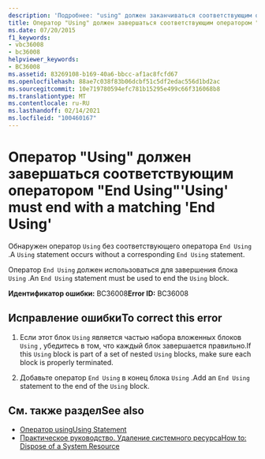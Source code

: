 ```yaml
---
description: 'Подробнее: "using" должен заканчиваться соответствующим оператором "End Using"'
title: Оператор "Using" должен завершаться соответствующим оператором "End Using"
ms.date: 07/20/2015
f1_keywords:
- vbc36008
- bc36008
helpviewer_keywords:
- BC36008
ms.assetid: 83269108-b169-40a6-bbcc-af1ac8fcfd67
ms.openlocfilehash: 88ae7c038f83b06dcbf51c5df2edac556d1bd2ac
ms.sourcegitcommit: 10e719780594efc781b15295e499c66f316068b8
ms.translationtype: MT
ms.contentlocale: ru-RU
ms.lasthandoff: 02/14/2021
ms.locfileid: "100460167"
---
```

# <a name="using-must-end-with-a-matching-end-using"></a><span data-ttu-id="f7fc9-103">Оператор "Using" должен завершаться соответствующим оператором "End Using"</span><span class="sxs-lookup"><span data-stu-id="f7fc9-103">'Using' must end with a matching 'End Using'</span></span>

<span data-ttu-id="f7fc9-104">Обнаружен оператор `Using` без соответствующего оператора `End Using` .</span><span class="sxs-lookup"><span data-stu-id="f7fc9-104">A `Using` statement occurs without a corresponding `End Using` statement.</span></span>  
  
 <span data-ttu-id="f7fc9-105">Оператор `End Using` должен использоваться для завершения блока `Using` .</span><span class="sxs-lookup"><span data-stu-id="f7fc9-105">An `End Using` statement must be used to end the `Using` block.</span></span>  
  
 <span data-ttu-id="f7fc9-106">**Идентификатор ошибки:** BC36008</span><span class="sxs-lookup"><span data-stu-id="f7fc9-106">**Error ID:** BC36008</span></span>  
  
## <a name="to-correct-this-error"></a><span data-ttu-id="f7fc9-107">Исправление ошибки</span><span class="sxs-lookup"><span data-stu-id="f7fc9-107">To correct this error</span></span>  
  
1. <span data-ttu-id="f7fc9-108">Если этот блок `Using` является частью набора вложенных блоков `Using` , убедитесь в том, что каждый блок завершается правильно.</span><span class="sxs-lookup"><span data-stu-id="f7fc9-108">If this `Using` block is part of a set of nested `Using` blocks, make sure each block is properly terminated.</span></span>  
  
2. <span data-ttu-id="f7fc9-109">Добавьте оператор `End Using` в конец блока `Using` .</span><span class="sxs-lookup"><span data-stu-id="f7fc9-109">Add an `End Using` statement to the end of the `Using` block.</span></span>  
  
## <a name="see-also"></a><span data-ttu-id="f7fc9-110">См. также раздел</span><span class="sxs-lookup"><span data-stu-id="f7fc9-110">See also</span></span>

- [<span data-ttu-id="f7fc9-111">Оператор using</span><span class="sxs-lookup"><span data-stu-id="f7fc9-111">Using Statement</span></span>](../language-reference/statements/using-statement.md)
- [<span data-ttu-id="f7fc9-112">Практическое руководство. Удаление системного ресурса</span><span class="sxs-lookup"><span data-stu-id="f7fc9-112">How to: Dispose of a System Resource</span></span>](../programming-guide/language-features/control-flow/how-to-dispose-of-a-system-resource.md)
